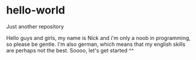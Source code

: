 # hello-world
Just another repository

Hello guys and girls,
my name is Nick and i'm only a noob in programming, so please be gentle. I'm also german, which means that my english skills are perhaps not the best. Soooo, let's get started ^^
